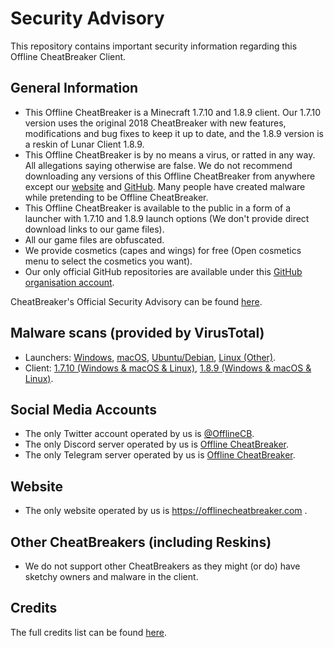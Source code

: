 # Security Advisory
This repository contains important security information regarding this Offline CheatBreaker Client.

## General Information
* This Offline CheatBreaker is a Minecraft 1.7.10 and 1.8.9 client. Our 1.7.10 version uses the original 2018 CheatBreaker with new features, modifications and bug fixes to keep it up to date, and the 1.8.9 version is a reskin of Lunar Client 1.8.9.
* This Offline CheatBreaker is by no means a virus, or ratted in any way. All allegations saying otherwise are false. We do not recommend downloading any versions of this Offline CheatBreaker from anywhere except our [website](https://offlinecheatbreaker.com) and [GitHub](https://github.com/Offline-Cheatbreaker). Many people have created malware while pretending to be Offline CheatBreaker.
* This Offline CheatBreaker is available to the public in a form of a launcher with 1.7.10 and 1.8.9 launch options (We don't provide direct download links to our game files).
* All our game files are obfuscated.
* We provide cosmetics (capes and wings) for free (Open cosmetics menu to select the cosmetics you want).
* Our only official GitHub repositories are available under this [GitHub organisation account](https://github.com/Offline-Cheatbreaker).

CheatBreaker's Official Security Advisory can be found [here](https://github.com/CheatBreaker/Security-Advisory).

## Malware scans (provided by VirusTotal)
* Launchers:
[Windows](https://www.virustotal.com/gui/file/c1068bce7ea7e7f02bdddf06b7518b901bdeb4755723f1db5d4d959d0bfa29f0),
[macOS](https://www.virustotal.com/gui/file/388989603e9b51b4aa2c48336a7d7384c0558d575394d8bbea5859739059fbb2),
[Ubuntu/Debian](https://www.virustotal.com/gui/file/bd432fc4b8b2555a9a758f49a1fecdfb273f14ed8312ce77518d3b2163024679),
[Linux (Other)](https://www.virustotal.com/gui/file/a82cfcb4e951ae6024288b581b076cdb246fdb15fadd77b579221a8d2320b1f6).
* Client:
[1.7.10 (Windows & macOS & Linux)](https://www.virustotal.com/gui/file/1858b9c519a0f4750a11fbd1d26076475666d01a93688022a459dbacfec637a7),
[1.8.9 (Windows & macOS & Linux)](https://www.virustotal.com/gui/file/9967b314b023623bdc6bddbe6095b4f7a3256235c283c6daccdd7cb4a3058527).

## Social Media Accounts
* The only Twitter account operated by us is [@OfflineCB](https://twitter.com/OfflineCB).
* The only Discord server operated by us is [Offline CheatBreaker](https://discord.offlinecheatbreaker.com).
* The only Telegram server operated by us is [Offline CheatBreaker](https://t.me/OfflineCheatBreaker).


## Website
* The only website operated by us is https://offlinecheatbreaker.com .

## Other CheatBreakers (including Reskins)
* We do not support other CheatBreakers as they might (or do) have sketchy owners and malware in the client.

## Credits
The full credits list can be found [here](https://github.com/Offline-CheatBreaker/Client/blob/master/Credits.md).
